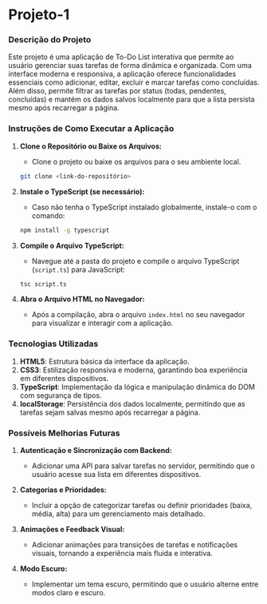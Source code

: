 # Projeto-1
### **Descrição do Projeto**
Este projeto é uma aplicação de To-Do List interativa que permite ao usuário gerenciar suas tarefas de forma dinâmica e organizada. Com uma interface moderna e responsiva, a aplicação oferece funcionalidades essenciais como adicionar, editar, excluir e marcar tarefas como concluídas. Além disso, permite filtrar as tarefas por status (todas, pendentes, concluídas) e mantém os dados salvos localmente para que a lista persista mesmo após recarregar a página.

### **Instruções de Como Executar a Aplicação**
1. **Clone o Repositório ou Baixe os Arquivos:**
   - Clone o projeto ou baixe os arquivos para o seu ambiente local.

   ```bash
   git clone <link-do-repositório>
   ```

2. **Instale o TypeScript (se necessário):**
   - Caso não tenha o TypeScript instalado globalmente, instale-o com o comando:

   ```bash
   npm install -g typescript
   ```

3. **Compile o Arquivo TypeScript:**
   - Navegue até a pasta do projeto e compile o arquivo TypeScript (`script.ts`) para JavaScript:

   ```bash
   tsc script.ts
   ```

4. **Abra o Arquivo HTML no Navegador:**
   - Após a compilação, abra o arquivo `index.html` no seu navegador para visualizar e interagir com a aplicação.

### **Tecnologias Utilizadas**
1. **HTML5**: Estrutura básica da interface da aplicação.
2. **CSS3**: Estilização responsiva e moderna, garantindo boa experiência em diferentes dispositivos.
3. **TypeScript**: Implementação da lógica e manipulação dinâmica do DOM com segurança de tipos.
4. **localStorage**: Persistência dos dados localmente, permitindo que as tarefas sejam salvas mesmo após recarregar a página.

### **Possíveis Melhorias Futuras**
1. **Autenticação e Sincronização com Backend:**
   - Adicionar uma API para salvar tarefas no servidor, permitindo que o usuário acesse sua lista em diferentes dispositivos.

2. **Categorias e Prioridades:**
   - Incluir a opção de categorizar tarefas ou definir prioridades (baixa, média, alta) para um gerenciamento mais detalhado.

3. **Animações e Feedback Visual:**
   - Adicionar animações para transições de tarefas e notificações visuais, tornando a experiência mais fluida e interativa.

4. **Modo Escuro:**
   - Implementar um tema escuro, permitindo que o usuário alterne entre modos claro e escuro.

